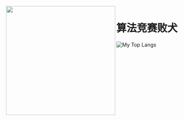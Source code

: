 <img align="left" width="300" src="https://github.com/Spacelessd/Spacelessd/raw/master/kdl.jpg" />

# 算法竞赛败犬 

![My Top Langs](https://github-readme-stats.vercel.app/api/top-langs/?username=Spacelessd&layout=compact)  
